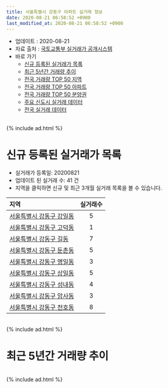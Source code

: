 ```yaml
---
title: 서울특별시 강동구 아파트 실거래 정보
date: 2020-08-21 06:58:52 +0900
last_modified_at: 2020-08-21 06:58:52 +0900
---
```


* 업데이트 : 2020-08-21
* 자료 출처 : [국토교통부 실거래가 공개시스템](http://rt.molit.go.kr)
* 바로 가기
    * [신규 등록된 실거래가 목록](#신규-등록된-실거래가-목록)
    * [최근 5년간 거래량 추이](#최근-5년간-거래량-추이)
    * [전국 거래량 TOP 50 지역](https://inasie.github.io/apt-trade-info/최근-3개월-전국에서-가장-거래가-많이-발생한-지역)
    * [전국 거래량 TOP 50 아파트](https://inasie.github.io/apt-trade-info/최근-3개월-전국에서-가장-거래가-많이-발생한-아파트)
    * [전국 거래량 TOP 50 분양권](https://inasie.github.io/apt-trade-info/최근-3개월-전국에서-가장-거래가-많이-발생한-분양권)
    * [주요 신도시 실거래 데이터](https://inasie.github.io/apt-trade-info/주요-신도시)
    * [전국 실거래 데이터](https://inasie.github.io/apt-trade-info/전국)

<br>
{% include ad.html %}
<br>

# 신규 등록된 실거래가 목록
* 실거래가 등록일: 20200821
* 업데이트 된 실거래 수: 41 건
* 지역을 클릭하면 신규 및 최근 3개월 실거래 목록을 볼 수 있습니다.


|지역|실거래수|
|:---|:---:|
|[서울특별시 강동구 강일동](https://inasie.github.io/apt-trade-info/서울특별시-강동구-강일동)|5|
|[서울특별시 강동구 고덕동](https://inasie.github.io/apt-trade-info/서울특별시-강동구-고덕동)|1|
|[서울특별시 강동구 길동](https://inasie.github.io/apt-trade-info/서울특별시-강동구-길동)|7|
|[서울특별시 강동구 둔촌동](https://inasie.github.io/apt-trade-info/서울특별시-강동구-둔촌동)|5|
|[서울특별시 강동구 명일동](https://inasie.github.io/apt-trade-info/서울특별시-강동구-명일동)|3|
|[서울특별시 강동구 상일동](https://inasie.github.io/apt-trade-info/서울특별시-강동구-상일동)|5|
|[서울특별시 강동구 성내동](https://inasie.github.io/apt-trade-info/서울특별시-강동구-성내동)|4|
|[서울특별시 강동구 암사동](https://inasie.github.io/apt-trade-info/서울특별시-강동구-암사동)|3|
|[서울특별시 강동구 천호동](https://inasie.github.io/apt-trade-info/서울특별시-강동구-천호동)|8|


<br>
{% include ad.html %}
<br>

# 최근 5년간 거래량 추이


<div style="width:100%;">
    <canvas id="deal_progress" height="200"></canvas>
</div>

<script>
new Chart(document.getElementById("deal_progress"), {
    type: 'line',
    data: {
        labels: ['201508','201509','201510','201511','201512','201601','201602','201603','201604','201605','201606','201607','201608','201609','201610','201611','201612','201701','201702','201703','201704','201705','201706','201707','201708','201709','201710','201711','201712','201801','201802','201803','201804','201805','201806','201807','201808','201809','201810','201811','201812','201901','201902','201903','201904','201905','201906','201907','201908','201909','201910','201911','201912','202001','202002','202003','202004','202005','202006','202007','202008'],
        datasets: [{
            label: '매매',
            pointRadius: 1,
            data: [397, 430, 472, 376, 239, 240, 237, 420, 507, 519, 632, 601, 688, 715, 739, 295, 193, 171, 302, 490, 702, 1186, 669, 882, 229, 294, 337, 409, 443, 773, 475, 349, 167, 190, 209, 285, 793, 368, 144, 82, 68, 103, 75, 92, 167, 246, 354, 521, 415, 468, 768, 695, 522, 342, 409, 175, 127, 299, 936, 565, 62],
            borderColor: "rgba(255, 201, 14, 1)",
            backgroundColor: "rgba(255, 201, 14, 0.5)",
            fill: false,
            lineTension: 0
        },{
            label: '전월세',
            pointRadius: 1,
            data: [687, 616, 735, 711, 648, 567, 559, 657, 567, 493, 474, 525, 716, 646, 775, 631, 690, 644, 854, 1001, 669, 827, 839, 669, 710, 688, 454, 500, 605, 576, 571, 693, 443, 491, 515, 428, 552, 533, 603, 486, 611, 612, 588, 1043, 491, 855, 814, 677, 816, 803, 1028, 968, 1124, 806, 1120, 801, 696, 565, 550, 450, 163],
            borderColor: "rgba(0, 141, 185, 1)",
            backgroundColor: "rgba(0, 141, 185, 0.5)",
            fill: false,
            lineTension: 0
        }
        ]
    },
    options: {
        responsive: true,
        title: {
            display: false
        },
        tooltips: {
            mode: 'index',
            intersect: false
        },
        hover: {
            mode: 'nearest',
            intersect: true
        },
        scales: {
            xAxes: [{
                display: true,
                scaleLabel: {
                    display: true,
                    labelString: '년/월'
                }
            }],
            yAxes: [{
                display: true,
                ticks: {
                    suggestedMin: 0,
                },
                scaleLabel: {
                    display: true,
                    labelString: '실거래 수'
                }
            }]
        }
    }
});

</script>


<br>
{% include ad.html %}
<br>

